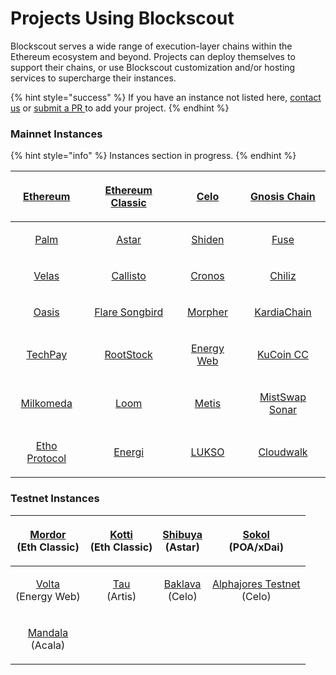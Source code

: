 # Projects Using Blockscout

Blockscout serves a wide range of execution-layer chains within the Ethereum ecosystem and beyond. Projects can deploy themselves to support their chains, or use Blockscout customization and/or hosting services to supercharge their instances.

{% hint style="success" %}
If you have an instance not listed here, [contact us](https://discord.com/invite/GePYkFuq) or [submit a PR ](https://github.com/blockscout/docs)to add your project.
{% endhint %}

### Mainnet Instances

{% hint style="info" %}
&#x20;Instances section in progress.
{% endhint %}

|         <p><img src="../../.gitbook/assets/eth-logo.png" alt="" data-size="line"><br><a href="https://blockscout.com/eth/mainnet">Ethereum </a></p>         | <p><img src="../../.gitbook/assets/eth-classic.png" alt="" data-size="line"><br><a href="https://blockscout.com/etc/mainnet">Ethereum Classic</a></p> |            <p><img src="../../.gitbook/assets/celo.png" alt="" data-size="line"><br><a href="https://explorer.celo.org">Celo</a></p>            | <p><img src="../../.gitbook/assets/GC_Logo_Moss_Green (1) (1).png" alt="" data-size="line"><br><a href="https://blockscout.com/xdai/mainnet/">Gnosis Chain</a></p> |
| :---------------------------------------------------------------------------------------------------------------------------------------------------------: | :---------------------------------------------------------------------------------------------------------------------------------------------------: | :---------------------------------------------------------------------------------------------------------------------------------------------: | :----------------------------------------------------------------------------------------------------------------------------------------------------------------: |
|                  <p><img src="../../.gitbook/assets/palm.jpeg" alt="" data-size="line"><br><a href="https://explorer.palm.io/">Palm</a></p>                 |     <p><img src="../../.gitbook/assets/1624981902_astar_logo.png" alt="" data-size="line"><br><a href="https://blockscout.com/astar">Astar</a></p>    | <p><img src="../../.gitbook/assets/1618692834_shiden_cr.png" alt="" data-size="line"><br><a href="https://blockscout.com/shiden">Shiden</a></p> |                    <p><img src="../../.gitbook/assets/fuse (1).png" alt="" data-size="line"><br><a href="https://explorer.fuse.io/">Fuse</a></p>                   |
|          <p><img src="../../.gitbook/assets/velas-vlx-logo.png" alt="" data-size="line"><br><a href="https://evmexplorer.velas.com/">Velas</a></p>          |      <p><img src="../../.gitbook/assets/callisto.jpeg" alt="" data-size="line"><br><a href="https://explorer.callisto.network/">Callisto</a></p>      |        <p><img src="../../.gitbook/assets/cronos.jpeg" alt="" data-size="line"><br><a href="https://cronos.org/explorer/">Cronos</a></p>        |                  <p><img src="../../.gitbook/assets/chiliz.png" alt="" data-size="line"><br><a href="https://explorer.chiliz.com/">Chiliz</a></p>                  |
|            <p><img src="../../.gitbook/assets/oasis.png" alt="" data-size="line"><br><a href="https://explorer.emerald.oasis.dev/">Oasis</a></p>            |  <p><img src="../../.gitbook/assets/flare.jpeg" alt="" data-size="line"><br><a href="https://songbird-explorer.flare.network/">Flare Songbird</a></p> |         <p><img src="../../.gitbook/assets/morpher.jpeg" alt="" data-size="line"><br><a href="https://scan.morpher.com/">Morpher</a></p>        |           <p><img src="../../.gitbook/assets/KardiaChain.png" alt="" data-size="line"><br><a href="https://explorer.kardiachain.io/">KardiaChain</a></p>           |
|                 <p><img src="../../.gitbook/assets/techpay.jpeg" alt="" data-size="line"><br><a href="https://tpcscan.com/">TechPay</a></p>                 |        <p><img src="../../.gitbook/assets/rsk.jpeg" alt="" data-size="line"><br><a href="https://blockscout.com/rsk/mainnet">RootStock</a></p>        |    <p><img src="../../.gitbook/assets/energyweb.png" alt="" data-size="line"><br><a href="https://explorer.energyweb.org/">Energy Web</a></p>   |                      <p><img src="../../.gitbook/assets/kcc.png" alt="" data-size="line"><br><a href="https://scan.kcc.io/">KuCoin CC</a></p>                      |
| <p><img src="../../.gitbook/assets/milk.png" alt="" data-size="line"><br><a href="https://explorer-mainnet-cardano-evm.c1.milkomeda.com/">Milkomeda</a></p> |    <p><img src="../../.gitbook/assets/loom.png" alt="" data-size="line"><br><a href="https://basechain-blockexplorer.dappchains.com/">Loom</a></p>    |     <p><img src="../../.gitbook/assets/metis.jpeg" alt="" data-size="line"><br><a href="https://andromeda-explorer.metis.io/">Metis</a></p>     |                   <p><img src="../../.gitbook/assets/sonar.jpeg" alt="" data-size="line"><br><a href="https://sonar.cash/">MistSwap Sonar</a></p>                  |
|         <p><img src="../../.gitbook/assets/etho.png" alt="" data-size="line"><br><a href="https://explorer.ethoprotocol.com/">Etho Protocol</a></p>         |         <p><img src="../../.gitbook/assets/energi.jpeg" alt="" data-size="line"><br><a href="https://explorer.energi.network/">Energi</a></p>         |       <p><img src="../../.gitbook/assets/lukso.jpeg" alt="" data-size="line"><br><a href="https://blockscout.com/lukso/l14">LUKSO</a></p>       |          <p><img src="../../.gitbook/assets/cloudwalk.png" alt="" data-size="line"><br><a href="https://explorer.mainnet.cloudwalk.io/">Cloudwalk</a></p>          |

### Testnet Instances

|   <p><a href="https://blockscout.com/etc/mordor">Mordor</a><br>(Eth Classic)</p>  | <p><a href="https://blockscout.com/etc/kotti">Kotti</a><br>(Eth Classic)</p> |       <p><a href="https://blockscout.com/shibuya">Shibuya</a> <br>(Astar)</p>       |             <p><a href="ttps://blockscout.com/poa/sokol">Sokol</a><br>(POA/xDai)</p>             |
| :-------------------------------------------------------------------------------: | :--------------------------------------------------------------------------: | :---------------------------------------------------------------------------------: | :----------------------------------------------------------------------------------------------: |
|  <p><a href="https://volta-explorer.energyweb.org/">Volta</a><br>(Energy Web)</p> |    <p><a href="https://blockscout.com/artis/tau1">Tau<br> </a>(Artis)</p>    | <p><a href="https://baklava-blockscout.celo-testnet.org/">Baklava<br></a>(Celo)</p> | <p><a href="https://alfajores-blockscout.celo-testnet.org/">Alphajores Testnet</a><br>(Celo)</p> |
| <p><a href="https://blockscout.mandala.acala.network/">Mandala</a><br>(Acala)</p> |                                                                              |                                                                                     |                                                                                                  |
